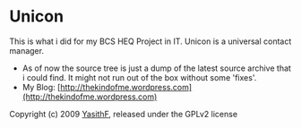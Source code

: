 # Unicon

This is what i did for my BCS HEQ Project in IT. Unicon is a universal contact manager.

* As of now the source tree is just a dump of the latest source archive that i could find. It might not run out of the box without some 'fixes'.
* My Blog: [http://thekindofme.wordpress.com](http://thekindofme.wordpress.com)


Copyright (c) 2009 [YasithF](http://thekindofme.wordpress.com), released under the GPLv2 license
